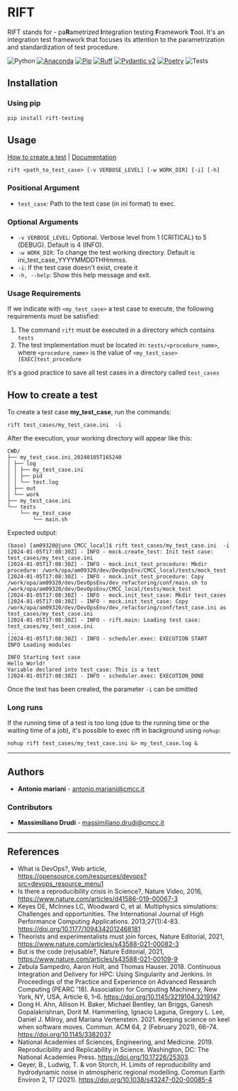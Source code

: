 # RIFT

RIFT stands for - pa**R**ametrized **I**ntegration testing **F**ramework **T**ool.
It's an integration test framework that focuses its attention to the parametrization and standardization of test procedure.


![Python](https://img.shields.io/badge/Python->3.10-blue.svg)
[![Anaconda](https://img.shields.io/badge/conda->22.11.1-green.svg)](https://anaconda.org/)
[![Pip](https://img.shields.io/badge/pip->19.0.3-brown.svg)](https://pypi.org/project/pip/)
[![Ruff](https://img.shields.io/endpoint?url=https://raw.githubusercontent.com/astral-sh/ruff/main/assets/badge/v2.json)](https://github.com/astral-sh/ruff)
[![Pydantic v2](https://img.shields.io/endpoint?url=https://raw.githubusercontent.com/pydantic/pydantic/main/docs/badge/v2.json)](https://docs.pydantic.dev/latest/contributing/#badges)
[![Poetry](https://img.shields.io/endpoint?url=https://python-poetry.org/badge/v0.json)](https://python-poetry.org/)
![Tests](https://img.shields.io/badge/coverage-76%25-green)

## Installation

### Using pip

```bash
pip install rift-testing
```

## Usage

[How to create a test](#how-to-create-a-test) | [Documentation](doc/README_test_case.md)

```shell
rift <path_to_test_case> [-v VERBOSE_LEVEL] [-w WORK_DIR] [-i] [-h]
```
### Positional Argument

* `test_case`: Path to the test case (in ini format) to exec.

### Optional Arguments

* `-v VERBOSE_LEVEL`: Optional. Verbose level from 1 (CRITICAL) to 5 (DEBUG). Default is 4 (INFO).
* `-w WORK_DIR`: To change the test working directory. Default is ini_test_case_YYYYMMDDTHHmmss.
* `-i`: If the test case doesn't exist, create it
* `-h, --help`: Show this help message and exit.


### Usage Requirements

If we indicate with `<my_test_case>` a test case to execute, the following requirements must be satisfied:

1. The command `rift` must be executed in a directory which contains `tests`
2. The test implementation must be located in: `tests/<procedure_name>`, 
    where `<procedure_name>` is the value of `<my_test_case>[EXEC]test_procedure`

It's a good practice to save all test cases in a directory called `test_cases`

## How to create a test

To create a test case **my_test_case**, run the commands:

```shell
rift test_cases/my_test_case.ini  -i
```

After the execution, your working directory will appear like this:

```shell
CWD/
├── my_test_case.ini_20240105T165240
│ ├── log
│ │ ├── my_test_case.ini
│ │ ├── pid
│ │ └── test.log
│ ├── out
│ └── work
├── my_test_case.ini
└── tests
    └── my_test_case
        └── main.sh
```

Expected output:

```shell
(base) [am09320@juno CMCC_local]$ rift test_cases/my_test_case.ini  -i
[2024-01-05T17:08:30Z] - INFO - mock.create_test: Init test case: test_cases/my_test_case.ini
[2024-01-05T17:08:30Z] - INFO - mock.init_test_procedure: Mkdir procedure: /work/opa/am09320/dev/DevOpsEnv/CMCC_local/tests/mock_test
[2024-01-05T17:08:30Z] - INFO - mock.init_test_procedure: Copy /work/opa/am09320/dev/DevOpsEnv/dev_refactoring/conf/main.sh to /work/opa/am09320/dev/DevOpsEnv/CMCC_local/tests/mock_test
[2024-01-05T17:08:30Z] - INFO - mock.init_test_case: Mkdir test_cases
[2024-01-05T17:08:30Z] - INFO - mock.init_test_case: Copy /work/opa/am09320/dev/DevOpsEnv/dev_refactoring/conf/test_case.ini as test_cases/my_test_case.ini
[2024-01-05T17:08:30Z] - INFO - rift.main: Loading test case: test_cases/my_test_case.ini
...
[2024-01-05T17:08:30Z] - INFO - scheduler.exec: EXECUTION START
INFO Loading modules

INFO Starting test case
Hello World!
Variable declared into test_case: This is a test
[2024-01-05T17:08:30Z] - INFO - scheduler.exec: EXECUTION_DONE
```

Once the test has been created, the parameter `-i` can be omitted

### Long runs
If the running time of a test is too long (due to the running time or the waiting time of a job),
it's possible to exec rift in background using `nohup`:

```shell
nohup rift test_cases/my_test_case.ini &> my_test_case.log &
```

---
## Authors

* **Antonio mariani** - antonio.mariani@cmcc.it

### Contributors

- **Massimiliano Drudi** - massimiliano.drudi@cmcc.it

---
## References

- What is DevOps?, Web article, https://opensource.com/resources/devops?src=devops_resource_menu1
- Is there a reproducibility crisis in Science?, Nature Video, 2016, https://www.nature.com/articles/d41586-019-00067-3
- Keyes DE, McInnes LC, Woodward C, et al. Multiphysics simulations: Challenges and opportunities. The International
  Journal of High Performance Computing Applications. 2013;27(1):4-83. https://doi.org/10.1177/1094342012468181
- Theorists and experimentalists must join forces, Nature Editorial,
  2021, https://www.nature.com/articles/s43588-021-00082-3
- But is the code (re)usable?, Nature Editorial, 2021, https://www.nature.com/articles/s43588-021-00109-9
- Zebula Sampedro, Aaron Holt, and Thomas Hauser. 2018. Continuous Integration and Delivery for HPC: Using Singularity
  and Jenkins. In Proceedings of the Practice and Experience on Advanced Research Computing (PEARC '18). Association for
  Computing Machinery, New York, NY, USA, Article 6, 1–6. https://doi.org/10.1145/3219104.3219147
- Dong H. Ahn, Allison H. Baker, Michael Bentley, Ian Briggs, Ganesh Gopalakrishnan, Dorit M. Hammerling, Ignacio
  Laguna, Gregory L. Lee, Daniel J. Milroy, and Mariana Vertenstein. 2021. Keeping science on keel when software moves.
  Commun. ACM 64, 2 (February 2021), 66–74. https://doi.org/10.1145/3382037
- National Academies of Sciences, Engineering, and Medicine. 2019. Reproducibility and Replicability in Science.
  Washington, DC: The National Academies Press. https://doi.org/10.17226/25303.
- Geyer, B., Ludwig, T. & von Storch, H. Limits of reproducibility and hydrodynamic noise in atmospheric regional
  modelling. Commun Earth Environ 2, 17 (2021). https://doi.org/10.1038/s43247-020-00085-4
